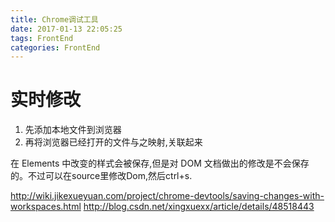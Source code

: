 ```yaml
---
title: Chrome调试工具
date: 2017-01-13 22:05:25
tags: FrontEnd
categories: FrontEnd
---
```


# 实时修改

1. 先添加本地文件到浏览器
2. 再将浏览器已经打开的文件与之映射,关联起来

在 Elements 中改变的样式会被保存,但是对 DOM 文档做出的修改是不会保存的。不过可以在source里修改Dom,然后ctrl+s.

http://wiki.jikexueyuan.com/project/chrome-devtools/saving-changes-with-workspaces.html
http://blog.csdn.net/xingxuexx/article/details/48518443
